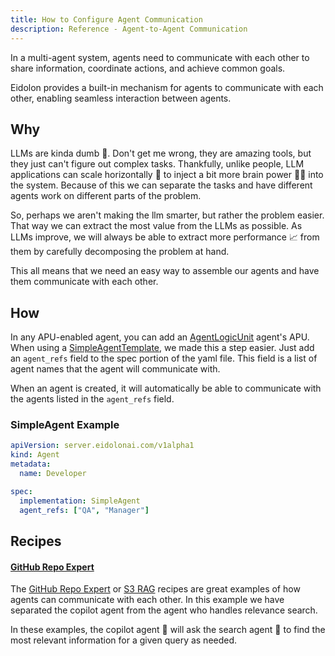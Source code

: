 ```yaml
---
title: How to Configure Agent Communication
description: Reference - Agent-to-Agent Communication
---
```

In a multi-agent system, agents need to communicate with each other to share information, coordinate actions, and achieve 
common goals.

Eidolon provides a built-in mechanism for agents to communicate with each other, enabling seamless 
interaction between agents.

## Why
LLMs are kinda dumb 🧱. Don't get me wrong, they are amazing tools, but they just can't figure out complex tasks.
Thankfully, unlike people, LLM applications can scale horizontally 👬 to inject a bit more brain power 🧠💪 into the system. 
Because of this we can separate the tasks and have different agents work on different parts of the problem.

So, perhaps we aren't making the llm smarter, but rather the problem easier. That way we can extract the most value from the LLMs 
as possible. As LLMs improve, we will always be able to extract more performance 📈 from them by carefully decomposing 
the problem at hand.

This all means that we need an easy way to assemble our agents and have them communicate with each other.

## How
In any APU-enabled agent, you can add an [AgentLogicUnit](/docs/components/logicunit/apilogicunit) agent's APU. When using a 
[SimpleAgentTemplate](/docs/components/agents/simpleagent), we made this a step easier. Just add an 
`agent_refs` field to the spec portion of the yaml file. This field is a list of agent names that the agent will communicate with.

When an agent is created, it will automatically be able to communicate with the agents listed in the `agent_refs` field.

### SimpleAgent Example
```yaml
apiVersion: server.eidolonai.com/v1alpha1
kind: Agent
metadata:
  name: Developer

spec:
  implementation: SimpleAgent
  agent_refs: ["QA", "Manager"]
```

## Recipes

#### [GitHub Repo Expert](/docs/recipes/repo-expert)
The [GitHub Repo Expert](/docs/recipes/repo-expert) or [S3 RAG](/docs/recipes/s3-rag) recipes are great examples of how 
agents can communicate with each other. In this example we have separated the copilot agent from the agent who handles 
relevance search. 

In these examples, the copilot agent 👨 will ask the search agent 🔎 to find the most relevant information for a given 
query as needed.
